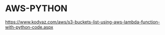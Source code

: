 # AWS-PYTHON

https://www.kodyaz.com/aws/s3-buckets-list-using-aws-lambda-function-with-python-code.aspx

